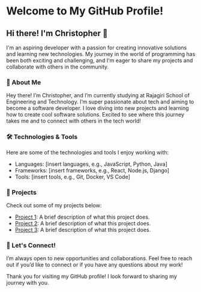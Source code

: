 <h1>Welcome to My GitHub Profile!</h1>

<h2>Hi there! I'm Christopher 👋</h2>

<p>I'm an aspiring developer with a passion for creating innovative solutions and learning new technologies. My journey in the world of programming has been both exciting and challenging, and I'm eager to share my projects and collaborate with others in the community.</p>

<h3>🚀 About Me</h3>

Hey there! I’m Christopher, and I’m currently studying at Rajagiri School of Engineering and Technology. I’m super passionate about tech and aiming to become a software developer. I love diving into new projects and learning how to create cool software solutions. Excited to see where this journey takes me and to connect with others in the tech world!

<h3>🛠️ Technologies & Tools</h3>

<p>Here are some of the technologies and tools I enjoy working with:</p>

<ul>
    <li>Languages: [insert languages, e.g., JavaScript, Python, Java]</li>
    <li>Frameworks: [insert frameworks, e.g., React, Node.js, Django]</li>
    <li>Tools: [insert tools, e.g., Git, Docker, VS Code]</li>
</ul>

<h3>🌟 Projects</h3>

<p>Check out some of my projects below:</p>

<ul>
    <li><a href="link-to-your-project">Project 1</a>: A brief description of what this project does.</li>
    <li><a href="link-to-your-project">Project 2</a>: A brief description of what this project does.</li>
    <li><a href="link-to-your-project">Project 3</a>: A brief description of what this project does.</li>
</ul>

<h3>🤝 Let's Connect!</h3>

<p>I’m always open to new opportunities and collaborations. Feel free to reach out if you’d like to connect or if you have any questions about my work!</p>

<p>Thank you for visiting my GitHub profile! I look forward to sharing my journey with you.</p>
